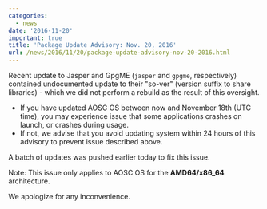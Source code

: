 ```yaml
---
categories:
  - news
date: '2016-11-20'
important: true
title: 'Package Update Advisory: Nov. 20, 2016'
url: /news/2016/11/20/package-update-advisory-nov-20-2016.html
---
```



Recent update to Jasper and GpgME (`jasper` and `gpgme`, respectively) contained undocumented update to their "so-ver" (version suffix to share libraries) - which we did not perform a rebuild as the result of this oversight.

- If you have updated AOSC OS between now and November 18th (UTC time), you may experience issue that some applications crashes on launch, or crashes during usage.
- If not, we advise that you avoid updating system within 24 hours of this advisory to prevent issue described above.

A batch of updates was pushed earlier today to fix this issue.

Note: This issue only applies to AOSC OS for the **AMD64/x86_64** architecture.

We apologize for any inconvenience.